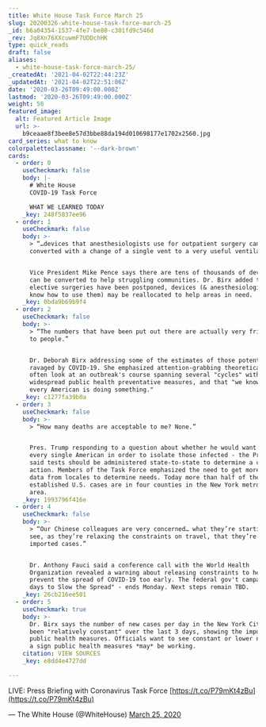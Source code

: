 ```yaml
---
title: White House Task Force March 25
slug: 20200326-white-house-task-force-march-25
_id: b6a04354-1537-4fe7-be80-c301fd9c546d
_rev: Jq8Xn76XXcuwmF7UDDchHK
type: quick_reads
draft: false
aliases:
  - white-house-task-force-march-25/
_createdAt: '2021-04-02T22:44:23Z'
_updatedAt: '2021-04-02T22:51:06Z'
date: '2020-03-26T09:49:00.000Z'
lastmod: '2020-03-26T09:49:00.000Z'
weight: 50
featured_image:
  alt: Featured Article Image
  url: >-
    b9ceaae8f3bee8e57d3bbe88da194d010698177e1702x2560.jpg
card_series: what to know
colorpaletteclassname: '--dark-brown'
cards:
  - order: 0
    useCheckmark: false
    body: |-
      # White House  
      COVID-19 Task Force

      WHAT WE LEARNED TODAY
    _key: 248f5837ee96
  - order: 1
    useCheckmark: false
    body: >-
      > “…devices that anesthesiologists use for outpatient surgery can be
      converted with a change of a single vent to a very useful ventilator.”


      Vice President Mike Pence says there are tens of thousands of devices that
      can be converted to help struggling communities. Dr. Birx added that since
      elective surgeries have been postponed, devices (& anesthesiologists who
      know how to use them) may be reallocated to help areas in need.
    _key: 0bda9b69b9f4
  - order: 2
    useCheckmark: false
    body: >-
      > “The numbers that have been put out there are actually very frightening
      to people.”


      Dr. Deborah Birx addressing some of the estimates of those potentially
      ravaged by COVID-19. She emphasized attention-grabbing theoretical models
      often look at an outbreak's course spanning several "cycles" without any
      widespread public health preventative measures, and that "we know that
      every American is doing something."
    _key: c1277fa39b0a
  - order: 3
    useCheckmark: false
    body: >-
      > “How many deaths are acceptable to me? None.”


      Pres. Trump responding to a question about whether he would want to test
      every single American in order to isolate those infected - the President
      said tests should be administered state-to-state to determine a course of
      action. Members of the Task Force emphasized the need to get more detailed
      data from locales to determine needs. Today more than half of the new and
      established U.S. cases are in four counties in the New York metropolitan
      area.
    _key: 1993796f416e
  - order: 4
    useCheckmark: false
    body: >-
      > “Our Chinese colleagues are very concerned… what they’re starting to
      see, as they’re relaxing the constraints on travel, that they’re getting
      imported cases.”


      Dr. Anthony Fauci said a conference call with the World Health
      Organization revealed a warning about releasing constraints to help
      prevent the spread of COVID-19 too early. The federal gov't campaign - "15
      days to Slow the Spread" - ends Monday. Next steps remain TBD.
    _key: 26cb216ee501
  - order: 5
    useCheckmark: true
    body: >-
      Dr. Birx says the number of new cases per day in the New York City has
      been "relatively constant" over the last 3 days, showing the importance of
      public health measures. Officials want to see constant or lower numbers as
      a sign public health measures *may* be working.
    citation: VIEW SOURCES
    _key: e8dd4e4727dd

---
```

LIVE: Press Briefing with Coronavirus Task Force [https://t.co/P79mKt4zBu](https://t.co/P79mKt4zBu)

— The White House (@WhiteHouse) [March 25, 2020](https://twitter.com/WhiteHouse/status/1242932433911042048?ref_src=twsrc%5Etfw)